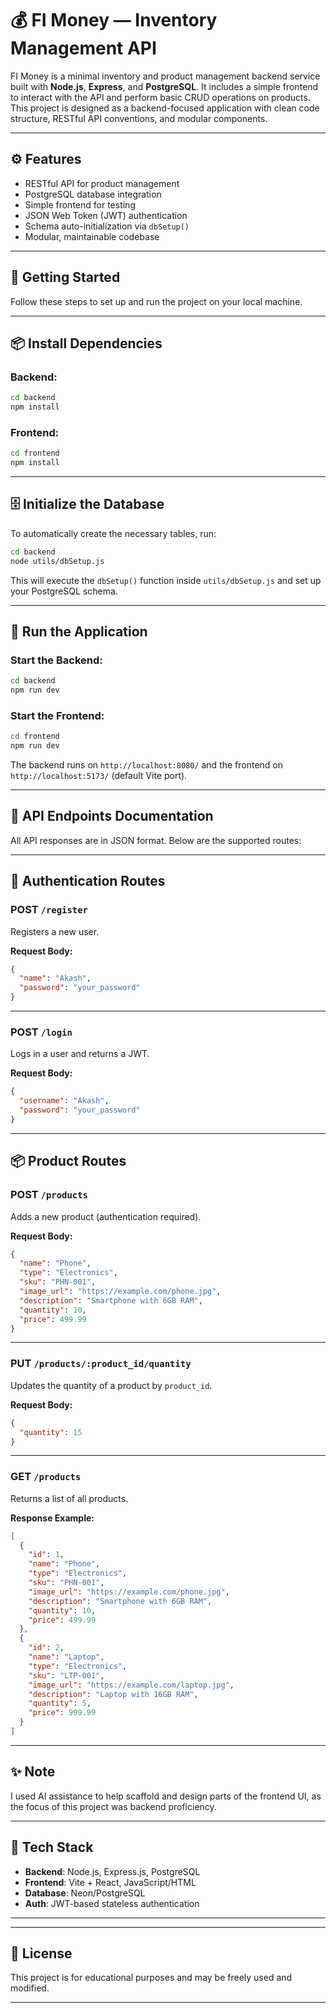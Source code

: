 # 💰 FI Money — Inventory Management API

FI Money is a minimal inventory and product management backend service built with **Node.js**, **Express**, and **PostgreSQL**. It includes a simple frontend to interact with the API and perform basic CRUD operations on products. This project is designed as a backend-focused application with clean code structure, RESTful API conventions, and modular components.

---

## ⚙️ Features

- RESTful API for product management
- PostgreSQL database integration
- Simple frontend for testing
- JSON Web Token (JWT) authentication
- Schema auto-initialization via `dbSetup()`
- Modular, maintainable codebase

---

## 🚀 Getting Started

Follow these steps to set up and run the project on your local machine.

---

## 📦 Install Dependencies

### Backend:

```bash
cd backend
npm install
```

### Frontend:

```bash
cd frontend
npm install
```

---

## 🗄️ Initialize the Database

To automatically create the necessary tables, run:

```bash
cd backend
node utils/dbSetup.js
```

This will execute the `dbSetup()` function inside `utils/dbSetup.js` and set up your PostgreSQL schema.

---

## 🧪 Run the Application

### Start the Backend:

```bash
cd backend
npm run dev
```

### Start the Frontend:

```bash
cd frontend
npm run dev
```

The backend runs on `http://localhost:8080/` and the frontend on `http://localhost:5173/` (default Vite port).

---

## 📡 API Endpoints Documentation

All API responses are in JSON format. Below are the supported routes:

---

## 🔐 Authentication Routes

### POST `/register`

Registers a new user.

**Request Body:**

```json
{
  "name": "Akash",
  "password": "your_password"
}
```

---

### POST `/login`

Logs in a user and returns a JWT.

**Request Body:**

```json
{
  "username": "Akash",
  "password": "your_password"
}
```

---

## 📦 Product Routes

### POST `/products`

Adds a new product (authentication required).

**Request Body:**

```json
{
  "name": "Phone",
  "type": "Electronics",
  "sku": "PHN-001",
  "image_url": "https://example.com/phone.jpg",
  "description": "Smartphone with 6GB RAM",
  "quantity": 10,
  "price": 499.99
}
```

---

### PUT `/products/:product_id/quantity`

Updates the quantity of a product by `product_id`.

**Request Body:**

```json
{
  "quantity": 15
}
```

---

### GET `/products`

Returns a list of all products.

**Response Example:**

```json
[
  {
    "id": 1,
    "name": "Phone",
    "type": "Electronics",
    "sku": "PHN-001",
    "image_url": "https://example.com/phone.jpg",
    "description": "Smartphone with 6GB RAM",
    "quantity": 10,
    "price": 499.99
  },
  {
    "id": 2,
    "name": "Laptop",
    "type": "Electronics",
    "sku": "LTP-001",
    "image_url": "https://example.com/laptop.jpg",
    "description": "Laptop with 16GB RAM",
    "quantity": 5,
    "price": 999.99
  }
]
```

---

## ✨ Note

I used AI assistance to help scaffold and design parts of the frontend UI, as the focus of this project was backend proficiency.

---

## 🧠 Tech Stack

* **Backend**: Node.js, Express.js, PostgreSQL
* **Frontend**: Vite + React, JavaScript/HTML
* **Database**: Neon/PostgreSQL
* **Auth**: JWT-based stateless authentication

---

---

## 📜 License

This project is for educational purposes and may be freely used and modified.

---
